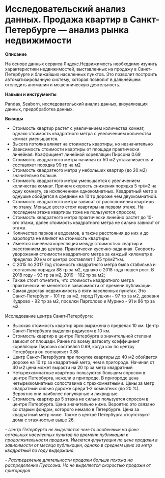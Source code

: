 # Исследовательский анализ данных. Продажа квартир в Санкт-Петербурге — анализ рынка недвижимости

__Описание__ 

На основе данных сервиса Яндекс.Недвижимость необходимо изучить характеристики недвижимостей, выставленных на продажу в Санкт-Петербурге и ближайших населенных пунктов. Это позволит построить автоматизированную систему, которая позволит в дальнейшем отследить аномалии и мошенническую деятельность.

__Навыки и инструменты__

Pandas, Seaborn, исследовательский анализ данных, визуализация данных, предобработка данных.

__Выводы__

- Стоимость квартир растет с увеличением количества комнат, однако стоимость квадратного метра с увеличением количества комнат уменьшается.
- Высота потолка влияет на стоимость квартиры, но незначительно
- Зависимость стоимости квартиры от площади практически линейная. Коэффициент линейной корелляции Пирсона 0.69
- Cтоимость квадратного метра начиная от 50 м2 устаканивается и составляет порядка 90 тр на м2
- Стоимость квадратного метра у небольших квартир (до 20 м2) значительно больше.
- Стоимость квадратного метра уменьшается с увеличением количества комнат. Причем скорость снижения порядка 5 тр/м2 на одну комнату, за исключением однокомнатных. Квадратный метр в однушке обойдется в среднем на 10 тр дороже чем двухкомнатной. 
- Стоимость квадратного метра зависит от расположения квартиры по этажу. Меньше всего стоят квартиры на первом этаже. На последнем этаже квартиры тоже не пользуются спросом;
- Стоимость квадратного метра практически линейно растет до 10-ого этажа, далее стоимость квадратного метра не сильно зависит от этажа.
- Количество парков и водоемов, а также расстояния до них и до аэропорта не влияют на стоимость квартиры
- Имеется линейная корелляция между стоимостью квартир и расстоянием до центра. Практически кусочно-заданная. Скорость удорожания стоимости квадратного метра за каждый километр в пределах 20 км от центра составляет 1.25 тр/м2*км.
- С 2015 по 2017 год стоимость квадратного метра была стабильна и составляла порядка 88 тр за м2, однако с 2018 года пошел рост. В 2018 году - 93 тр за м2, 2019 - 102 тр за м2;
- Также стоит отметить, что стоимость квадратного метра практически не меняется в зависимости от времени публикации. 
- Самая дорогая недвижимость в пяти населенных пунктах. Это Санкт-Петербург - 101 тр за м2, город Пушкин - 97 тр за м2, деревня Кудрово - 92 тр за м2, поселки Парголово и Мурино - 91 и 86 тр за м2.


Исследование центра Санкт-Петербурга:
- Высокая стоимость квартир ярко выражена в пределах 10 км. Центр Санкт-Петербурга выделен радиусом в 10 км.
- Стоимость квартир в центре Петербурга в значительной степени зависит от площади. Ранее по всему датасету коэффициент корелляции Пирсона составлял 0.69, когда как по центру Петербурга он составляет 0.88
- Центр Санкт-Петербурга при покупке квартиры до 40 м2 обойдется дороже на 10 тр за квадратный метр, чем в пригороде. Начиная от 40 м2 цена может вырасти на 20 тр за метр квадратный
- Четырехкомнатные квартиры пользуются большим спросом в центре Петербурга, нежели в пригороде. В пригороде цена четырехкомнатных сопоставима с трехкомнатными. Цены за метр квадратный сильно дороже среди 1-2 комнатных (до 20 %). Вероятно они наиболее популярные и ликвидные.
- Стоимость квартир до 5 этажа не сильно пользуется спросом в центре Петербурга. Цена значительно ниже. Вероятно это связано со старым фондом, которого немало в Петербурге. Цена за квадратный метр ниже. Также в центре Петербурга отсутствуют дома с этажностью выше 26.

_- Центр Петербурга не выделяется чем-то особенным на фоне остальных населенных пунктов по времени публикации и продолжительности продажи. Имеются флуктуации по цене продажи в зависимости от месяца публикации, однако в среднем цена за метр квадратный по году выдержана._

_- Распределение длительности продажи больше похожа на распределение Пуассона. Но не выделяется скоростью продажи от пригородов_



